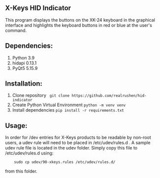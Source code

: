 ## X-Keys HID Indicator

This program displays the buttons on the XK-24 keyboard in the graphical
interface and highlights the keyboard buttons in red or blue at the user's
command.

## Dependencies:

1. Python 3.9
2. hidapi 0.13.1
3. PyQt5 5.15.9

## Installation:

1. Clone repository `` git clone https://github.com/realrushen/hid-indicator``
2. Create Python Virtual Environment ``python -m venv venv``
3. Install dependencies ``pip install -r requirements.txt``

## Usage:

In order for /dev entries for X-Keys products to be readable by non-root
users, a udev rule will need to be placed in /etc/udev/rules.d . A sample
udev rule file is located in the udev folder. Simply copy this file to
/etc/udev/rules.d using:
```
    sudo cp udev/90-xkeys.rules /etc/udev/rules.d/
```
from this folder.